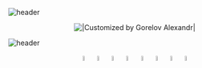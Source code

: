 ![header](https://capsule-render.vercel.app/api?type=waving&color=gradient&customColorList=2&height=160&section=header&text=Hi%20there!&fontAlignY=32&fontAlign=20&fontSize=52&animation=twinkling&fontColor=EAF5D2)

<p align="center">
  <img title="|Customized by Gorelov Alexandr|" src="https://readme-typing-svg.herokuapp.com?font=Cinzel+Decorative&size=35&duration=3000&color=gradient&customColorList=1&center=true&vCenter=true&width=450&lines=Alexandr+Gorelov;QA+Engineer+Python">
</p>

![header](https://capsule-render.vercel.app/api?type=waving&color=gradient&customColorList=2&height=160&section=footer&desc=Wellcome%20to%20my%20GitHub&descAlignY=75&descSize=40&animation=twinkling&fontColor=EAF5D2&descAlign=67)



<p  align="center"

<code><img width="5%" title="Pycharm" src="images/Pycharm.svg"></code>
<code><img width="5%" title="Selenium" src="images/Selenium.svg"></code>
<code><img width="5%" title="Redmine" src="images/Redmine.svg"></code>
<code><img width="5%" title="Python" src="images/Python.svg"></code>
<code><img width="5%" title="Allure Report" src="[images/allure-Report-logo.svg](https://avatars.githubusercontent.com/u/5879127?s=200&v=4)"></code>
<code><img width="5%" title="Pytest" src="images/Pytest.svg"></code>
<code><img width="5%" title="GitLab" src="images/GitLab.svg"></code>
<code><img width="5%" title="TeamCity" src="images/TC.svg"></code>
</p>
